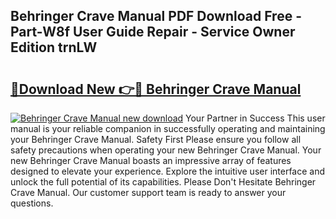 ## Behringer Crave Manual PDF Download Free - Part-W8f User Guide Repair - Service Owner Edition trnLW

# <h2><a href="http://bc39051.oget.top/?id=Behringer+Crave+Manual">🔗Download New 👉🔴 Behringer Crave Manual</a></h2>

[![Behringer Crave Manual new download](https://i.imgur.com/5g1atiW.png)](http://bc39051.oget.top/?id=Behringer+Crave+Manual)
Your Partner in Success This user manual is your reliable companion in successfully operating and maintaining your Behringer Crave Manual. Safety First Please ensure you follow all safety precautions when operating your new Behringer Crave Manual. Your new Behringer Crave Manual boasts an impressive array of features designed to elevate your experience. Explore the intuitive user interface and unlock the full potential of its capabilities. Please Don't Hesitate Behringer Crave Manual. Our customer support team is ready to answer your questions.
